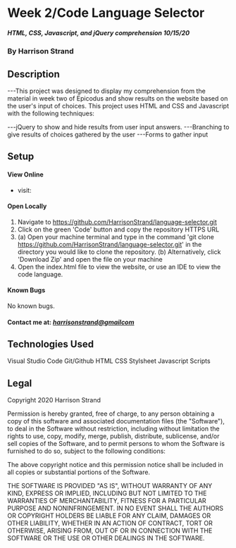 # Week 2/Code Language Selector
##### HTML, CSS, Javascript, and jQuery comprehension 10/15/20
### By Harrison Strand
## Description
---This project was designed to display my comprehension from the material in week two of Epicodus and show results on the website based on the user's input of choices. This project uses HTML and CSS and Javascript with the following techniques:

---jQuery to show and hide results from user input answers.
---Branching to give results of choices gathered by the user
---Forms to gather input


## Setup
#### View Online
* visit: 
#### Open Locally
1. Navigate to https://github.com/HarrisonStrand/language-selector.git 
2. Click on the green 'Code' button and copy the repository HTTPS URL
3. (a) Open your machine terminal and type in the command 'git clone 
https://github.com/HarrisonStrand/language-selector.git' in the directory you would like to clone the repository.
(b) Alternatively, click 'Download Zip' and open the file on your machine
4. Open the index.html file to view the website, or use an IDE to view the code language.

#### Known Bugs
No known bugs.

#### Contact me at: _[harrisonstrand@gmailcom](harrisonstrand@gmail.com)_
 
## Technologies Used
Visual Studio Code
Git/Github
HTML
CSS Stylsheet
Javascript Scripts

## Legal
Copyright 2020 Harrison Strand

Permission is hereby granted, free of charge, to any person obtaining a copy of this software and associated documentation files (the "Software"), to deal in the Software without restriction, including without limitation the rights to use, copy, modify, merge, publish, distribute, sublicense, and/or sell copies of the Software, and to permit persons to whom the Software is furnished to do so, subject to the following conditions:

The above copyright notice and this permission notice shall be included in all copies or substantial portions of the Software.

THE SOFTWARE IS PROVIDED "AS IS", WITHOUT WARRANTY OF ANY KIND, EXPRESS OR IMPLIED, INCLUDING BUT NOT LIMITED TO THE WARRANTIES OF MERCHANTABILITY, FITNESS FOR A PARTICULAR PURPOSE AND NONINFRINGEMENT. IN NO EVENT SHALL THE AUTHORS OR COPYRIGHT HOLDERS BE LIABLE FOR ANY CLAIM, DAMAGES OR OTHER LIABILITY, WHETHER IN AN ACTION OF CONTRACT, TORT OR OTHERWISE, ARISING FROM, OUT OF OR IN CONNECTION WITH THE SOFTWARE OR THE USE OR OTHER DEALINGS IN THE SOFTWARE. 


